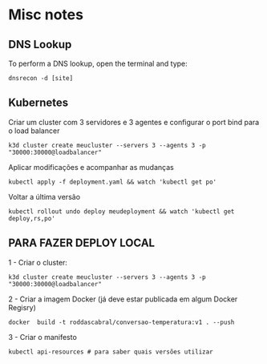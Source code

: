 # Misc notes

## DNS Lookup

To perform a DNS lookup, open the terminal and type:
```
dnsrecon -d [site]
```


## Kubernetes

Criar um cluster com 3 servidores e 3 agentes e configurar o port bind para o load balancer
```
k3d cluster create meucluster --servers 3 --agents 3 -p "30000:30000@loadbalancer"
```

Aplicar modificações e acompanhar as mudanças
```
kubectl apply -f deployment.yaml && watch 'kubectl get po'
```

Voltar a última versão
```
kubectl rollout undo deploy meudeployment && watch 'kubectl get deploy,rs,po'
```

## PARA FAZER DEPLOY LOCAL

1 - Criar o cluster:
```
k3d cluster create meucluster --servers 3 --agents 3 -p "30000:30000@loadbalancer"
```

2 - Criar a imagem Docker (já deve estar publicada em algum Docker Regisry)
```
docker  build -t roddascabral/conversao-temperatura:v1 . --push
```
3 - Criar o manifesto
```
kubectl api-resources # para saber quais versões utilizar
``` 
